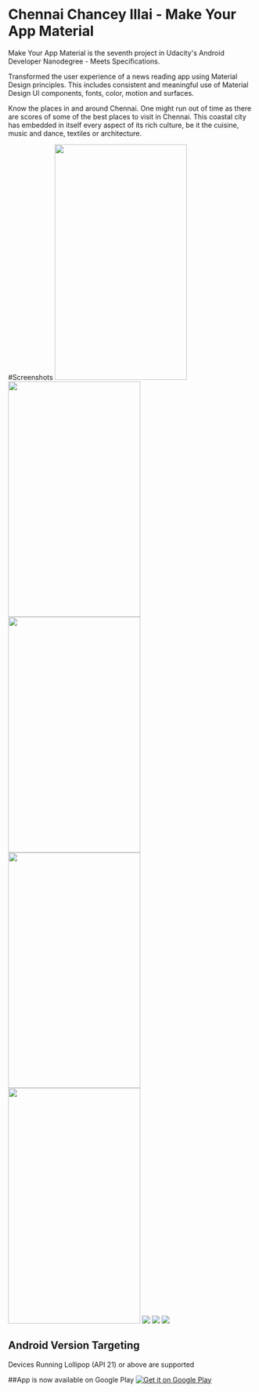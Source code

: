 # Chennai Chancey Illai - Make Your App Material

Make Your App Material is the seventh project in Udacity's Android Developer Nanodegree - Meets Specifications. <br>

Transformed the user experience of a news reading app using Material Design principles. This includes consistent and meaningful use of Material Design UI components, fonts, color, motion and surfaces. <br>

Know the places in and around Chennai. One might run out of time as there are scores of some of the best places to visit in Chennai. This coastal city has embedded in itself every aspect of its rich culture, be it the cuisine, music and dance, textiles or architecture.

#Screenshots
<img src="https://raw.githubusercontent.com/aashishvanand/MATERIALreader/master/Screenshots/Screenshot_20161025-234610_framed.png" height=480 width =270/>
<img src="https://raw.githubusercontent.com/aashishvanand/MATERIALreader/master/Screenshots/Screenshot_20161025-123934_framed.png" height=480 width =270/>
<img src="https://raw.githubusercontent.com/aashishvanand/MATERIALreader/master/Screenshots/Screenshot_20161025-123959_framed.png" height=480 width =270/>
<img src="https://raw.githubusercontent.com/aashishvanand/MATERIALreader/master/Screenshots/Screenshot_20161025-234620_framed.png" height=480 width =270/>
<img src="https://raw.githubusercontent.com/aashishvanand/MATERIALreader/master/Screenshots/Screenshot_20161025-234639_framed.png" height=480 width =270/>
<img src="https://raw.githubusercontent.com/aashishvanand/MATERIALreader/master/Screenshots/Screenshot_2016-10-25-23-54-40_framed.png" />
<img src="https://raw.githubusercontent.com/aashishvanand/MATERIALreader/master/Screenshots/Screenshot_2016-10-25-23-54-56_framed.png"/>
<img src="https://raw.githubusercontent.com/aashishvanand/MATERIALreader/master/Screenshots/Screenshot_2016-10-25-23-55-24_framed.png"/>

## Android Version Targeting
Devices Running Lollipop (API 21) or above are supported

##App is now available on Google Play
<a href='https://play.google.com/store/apps/details?id=com.aashish.chennaichanceyillai&utm_source=global_co&utm_medium=prtnr&utm_content=Mar2515&utm_campaign=PartBadge&pcampaignid=MKT-Other-global-all-co-prtnr-py-PartBadge-Mar2515-1'><img alt='Get it on Google Play' src='https://play.google.com/intl/en_us/badges/images/generic/en_badge_web_generic.png'/></a>
